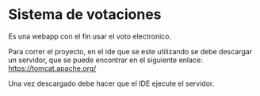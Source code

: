 <h1>Sistema de votaciones</h1>

Es una webapp con el fin usar el voto electronico.

Para correr el proyecto, en el ide que se este utilizando se debe descargar un servidor, 
que se puede encontrar en el siguiente enlace: https://tomcat.apache.org/

Una vez descargado debe hacer que el IDE ejecute el servidor.
